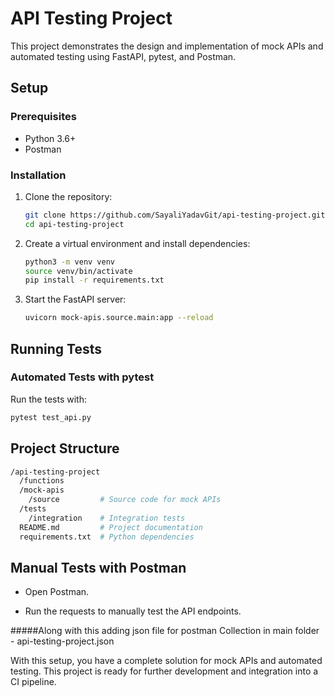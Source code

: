 # API Testing Project

This project demonstrates the design and implementation of mock APIs and automated testing using FastAPI, pytest, and Postman.

## Setup

### Prerequisites
- Python 3.6+
- Postman

### Installation
1. Clone the repository:
    ```bash
    git clone https://github.com/SayaliYadavGit/api-testing-project.git
    cd api-testing-project
    ```

2. Create a virtual environment and install dependencies:
    ```bash
    python3 -m venv venv
    source venv/bin/activate
    pip install -r requirements.txt
    ```

3. Start the FastAPI server:
    ```bash
    uvicorn mock-apis.source.main:app --reload
    ```

## Running Tests

### Automated Tests with pytest
Run the tests with:
```bash
pytest test_api.py
 ```

## Project Structure
```bash
/api-testing-project
  /functions
  /mock-apis
    /source         # Source code for mock APIs
  /tests
    /integration    # Integration tests
  README.md         # Project documentation
  requirements.txt  # Python dependencies
 ```

## Manual Tests with Postman
- Open Postman.

- Run the requests to manually test the API endpoints.

#####Along with this adding json file for postman Collection in main folder - api-testing-project.json

With this setup, you have a complete solution for mock APIs and automated testing. This project is ready for further development and integration into a CI pipeline.
